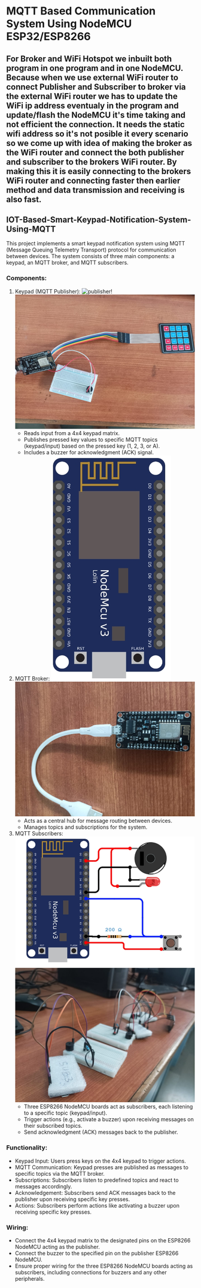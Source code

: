 # MQTT Based Communication System Using NodeMCU ESP32/ESP8266

## For Broker and WiFi Hotspot we inbuilt both program in one program and in one NodeMCU. Because when we use external WiFi router to connect Publisher and Subscriber to broker via the external WiFi router we has to update the WiFi ip address eventualy in the program and update/flash the NodeMCU it's time taking and not efficient the connection. It needs the static wifi address so it's not posible it every scenario so we come up with idea of making the broker as the WiFi router and connect the both publisher and subscriber to the brokers WiFi router. By making this it is easily connecting to the brokers WiFi router and connecting faster then earlier method and data transmission and receiving is also fast.


## IOT-Based-Smart-Keypad-Notification-System-Using-MQTT
This project implements a smart keypad notification system using MQTT (Message Queuing Telemetry Transport) protocol for communication between devices. The system consists of three main components: a keypad, an MQTT broker, and MQTT subscribers.

### Components:
1. Keypad (MQTT Publisher):
![publisher!]("images\publisher.jpg" "MQTT Publisher")
![publisher!](images\publisher_hw.jpg "MQTT Publisher")
   - Reads input from a 4x4 keypad matrix.
   - Publishes pressed key values to specific MQTT topics (keypad/input) based on the pressed key (1, 2, 3, or A).
   - Includes a buzzer for acknowledgment (ACK) signal.
2. MQTT Broker:
![broker!](images\broker.jpg "MQTT Broker")
![broker!](images\broker_hw.jpg "MQTT Broker")
   - Acts as a central hub for message routing between devices.
   - Manages topics and subscriptions for the system.
3. MQTT Subscribers:
![subscriber!](images\subscriber.jpg "MQTT Subscriber")
![subscriber!](images\subscribers_hw.jpg "MQTT Subscribers")
   - Three ESP8266 NodeMCU boards act as subscribers, each listening to a specific topic (keypad/input).
   - Trigger actions (e.g., activate a buzzer) upon receiving messages on their subscribed topics.
   - Send acknowledgment (ACK) messages back to the publisher.

### Functionality:
- Keypad Input: Users press keys on the 4x4 keypad to trigger actions.
- MQTT Communication: Keypad presses are published as messages to specific topics via the MQTT broker.
- Subscriptions: Subscribers listen to predefined topics and react to messages accordingly.
- Acknowledgement: Subscribers send ACK messages back to the publisher upon receiving specific key presses.
- Actions: Subscribers perform actions like activating a buzzer upon receiving specific key presses.

### Wiring:
- Connect the 4x4 keypad matrix to the designated pins on the ESP8266 NodeMCU acting as the publisher.
- Connect the buzzer to the specified pin on the publisher ESP8266 NodeMCU.
- Ensure proper wiring for the three ESP8266 NodeMCU boards acting as subscribers, including connections for buzzers and any other peripherals.


